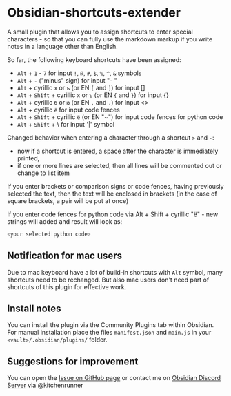# Obsidian-shortcuts-extender

A small plugin that allows you to assign shortcuts to enter special characters - so that you can fully use the markdown markup if you write notes in a language other than English.

So far, the following keyboard shortcuts have been assigned:
- `Alt` + `1` - `7` for input `!`, `@`, `#`, `$`, `%`, `^`, `&` symbols
- `Alt` + `-` ("minus" sign) for input "- " 
- `Alt` + cyrillic `х` or `ъ` (or EN `[` and `]`) for input []
- `Alt` + `Shift` + cyrillic `х` or `ъ` (or EN `{` and `}`) for input {}
- `Alt` + cyrillic `б` or `ю` (or EN `,` and `.`) for input <> 
- `Alt` + cyrillic `ё` for input code fences
- `Alt` + `Shift` + cyrillic `ё` (or EN "~") for input code fences for python code
- `Alt` + `Shift` + \ for input '|' symbol

Changed behavior when entering a character through a shortcut `>` and `-`:
- now if a shortcut is entered, a space after the character is immediately printed,
- if one or more lines are selected, then all lines will be commented out or change to list item

If you enter brackets or comparison signs or code fences, having previously selected the text, then the text will be enclosed in brackets (in the case of square brackets, a pair will be put at once)

If you enter code fences for python code via Alt + Shift + cyrillic "ё" - new strings will added and result will look as:

```py
<your selected python code>
```

## Notification for mac users

Due to mac keyboard have a lot of build-in shortcuts with `Alt` symbol, many shortcuts need to be rechanged. But also mac users don't need part of shortcuts of this plugin for effective work.

## Install notes

You can install the plugin via the Community Plugins tab within Obsidian.
For manual installation place the files `manifest.json` and `main.js` in your `<vault>/.obsidian/plugins/` folder.

## Suggestions for improvement

You can open the [Issue on GitHub page](https://github.com/ryjjin/Obsidian-shortcuts-extender/issues) or contact me on [Obsidian Discord Server](https://discord.com/?utm_source=Discord%20Widget&utm_medium=Logo) via @kitchenrunner